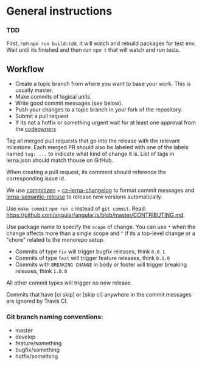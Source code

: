 # General instructions

### TDD

First, run `npm run build:tdd`, it will watch and rebuild packages for test env.
Wait until its finished and then run `npm t` that will watch and run tests.

## Workflow

- Create a topic branch from where you want to base your work. This is usually master.
- Make commits of logical units.
- Write good commit messages (see below).
- Push your changes to a topic branch in your fork of the repository.
- Submit a pull request
- If its not a hotfix or something urgent wait for at least one approval from
  the [codeowners](https://help.github.com/articles/about-codeowners/)

Tag all merged pull requests that go into the release with the relevant milestone.
Each merged PR should also be labeled with one of the labels named
`tag: ...`  to indicate what kind of change it is.
List of tags in lerna.json should match thouse on GitHub.

When creating a pull request, its comment should reference the corresponding issue id.

We use [commitizen](https://github.com/commitizen/cz-cli) +
[cz-lerna-changelog](https://github.com/atlassian/cz-lerna-changelog) to format commit messages and
[lerna-semantic-release](https://github.com/atlassian/lerna-semantic-release) to release new versions automatically.

Use `make commit` `npm run c` instead of `git commit`.
Read: https://github.com/angular/angular.js/blob/master/CONTRIBUTING.md

Use package name to specify the `scope` of change.
You can use `*` when the change affects more than a single scope and `^` if its
a top-level change or a "chore" related to the monorepo setup.

* Commits of type `fix` will trigger bugfix releases, think `0.0.1`
* Commits of type `feat` will trigger feature releases, think `0.1.0`
* Commits with `BREAKING CHANGE` in body or footer will trigger breaking releases, think `1.0.0`

All other commit types will trigger no new release.

Commits that have [ci skip] or [skip ci] anywhere in the commit messages are ignored by Travis CI.

### Git branch naming conventions:

* master
* develop
* feature/something
* bugfix/something
* hotfix/something
